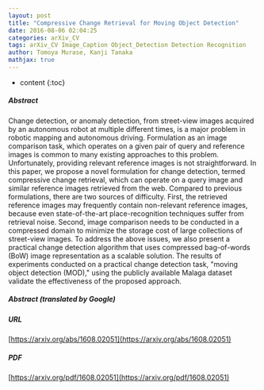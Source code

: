 ```yaml
---
layout: post
title: "Compressive Change Retrieval for Moving Object Detection"
date: 2016-08-06 02:04:25
categories: arXiv_CV
tags: arXiv_CV Image_Caption Object_Detection Detection Recognition
author: Tomoya Murase, Kanji Tanaka
mathjax: true
---
```


* content
{:toc}

##### Abstract
Change detection, or anomaly detection, from street-view images acquired by an autonomous robot at multiple different times, is a major problem in robotic mapping and autonomous driving. Formulation as an image comparison task, which operates on a given pair of query and reference images is common to many existing approaches to this problem. Unfortunately, providing relevant reference images is not straightforward. In this paper, we propose a novel formulation for change detection, termed compressive change retrieval, which can operate on a query image and similar reference images retrieved from the web. Compared to previous formulations, there are two sources of difficulty. First, the retrieved reference images may frequently contain non-relevant reference images, because even state-of-the-art place-recognition techniques suffer from retrieval noise. Second, image comparison needs to be conducted in a compressed domain to minimize the storage cost of large collections of street-view images. To address the above issues, we also present a practical change detection algorithm that uses compressed bag-of-words (BoW) image representation as a scalable solution. The results of experiments conducted on a practical change detection task, "moving object detection (MOD)," using the publicly available Malaga dataset validate the effectiveness of the proposed approach.

##### Abstract (translated by Google)


##### URL
[https://arxiv.org/abs/1608.02051](https://arxiv.org/abs/1608.02051)

##### PDF
[https://arxiv.org/pdf/1608.02051](https://arxiv.org/pdf/1608.02051)

